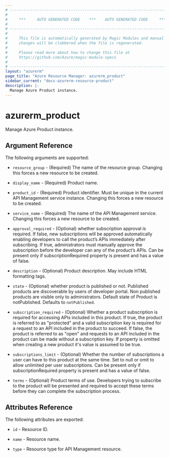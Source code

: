 ```yaml
---
# ----------------------------------------------------------------------------
#
#     ***     AUTO GENERATED CODE    ***    AUTO GENERATED CODE     ***
#
# ----------------------------------------------------------------------------
#
#     This file is automatically generated by Magic Modules and manual
#     changes will be clobbered when the file is regenerated.
#
#     Please read more about how to change this file at
#     https://github.com/Azure/magic-module-specs
#
# ----------------------------------------------------------------------------
layout: "azurerm"
page_title: "Azure Resource Manager: azurerm_product"
sidebar_current: "docs-azurerm-resource-product"
description: |-
  Manage Azure Product instance.
---
```


# azurerm_product

Manage Azure Product instance.


## Argument Reference

The following arguments are supported:

* `resource_group` - (Required) The name of the resource group. Changing this forces a new resource to be created.

* `display_name` - (Required) Product name.

* `product_id` - (Required) Product identifier. Must be unique in the current API Management service instance. Changing this forces a new resource to be created.

* `service_name` - (Required) The name of the API Management service. Changing this forces a new resource to be created.

* `approval_required` - (Optional) whether subscription approval is required. If false, new subscriptions will be approved automatically enabling developers to call the product’s APIs immediately after subscribing. If true, administrators must manually approve the subscription before the developer can any of the product’s APIs. Can be present only if subscriptionRequired property is present and has a value of false.

* `description` - (Optional) Product description. May include HTML formatting tags.

* `state` - (Optional) whether product is published or not. Published products are discoverable by users of developer portal. Non published products are visible only to administrators. Default state of Product is notPublished. Defaults to `notPublished`.

* `subscription_required` - (Optional) Whether a product subscription is required for accessing APIs included in this product. If true, the product is referred to as "protected" and a valid subscription key is required for a request to an API included in the product to succeed. If false, the product is referred to as "open" and requests to an API included in the product can be made without a subscription key. If property is omitted when creating a new product it's value is assumed to be true.

* `subscriptions_limit` - (Optional) Whether the number of subscriptions a user can have to this product at the same time. Set to null or omit to allow unlimited per user subscriptions. Can be present only if subscriptionRequired property is present and has a value of false.

* `terms` - (Optional) Product terms of use. Developers trying to subscribe to the product will be presented and required to accept these terms before they can complete the subscription process.

## Attributes Reference

The following attributes are exported:

* `id` - Resource ID.

* `name` - Resource name.

* `type` - Resource type for API Management resource.
